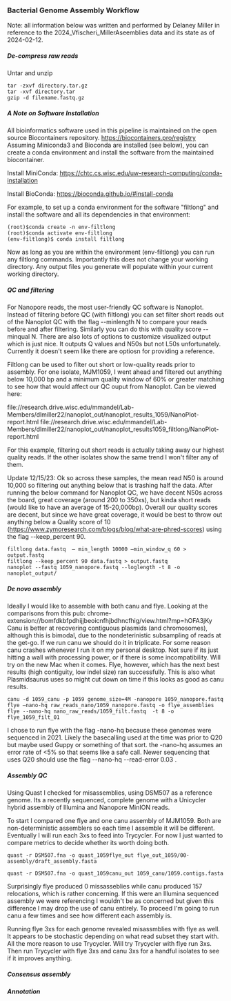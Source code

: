 ### Bacterial Genome Assembly Workflow

Note: all information below was written and performed by Delaney Miller in reference to the 2024_Vfischeri_MillerAseemblies data and its state as of 2024-02-12. 

##### De-compress raw reads
Untar and unzip
```
tar -zxvf directory.tar.gz
tar -xvf directory.tar
gzip -d filename.fastq.gz
```
##### A Note on Software Installation
All bioinformatics software used in this pipeline is maintained on the open source Biocontainers repository. https://biocontainers.pro/registry
Assuming Miniconda3 and Bioconda are installed (see below), you can create a conda environment and install the software from the maintained biocontainer. 

Install MiniConda: https://chtc.cs.wisc.edu/uw-research-computing/conda-installation

Install BioConda:
https://bioconda.github.io/#install-conda

For example, to set up a conda environment for the software "filtlong" and install the software and all its dependencies in that environment:

```
(root)$conda create -n env-filtlong
(root)$conda activate env-filtlong
(env-filtlong)$ conda install filtlong
```
Now as long as you are within the environment (env-filtlong) you can run any filtlong commands. Importantly this does not change your working directory. Any output files you generate will populate within your current working directory. 

##### QC and filtering
For Nanopore reads, the most user-friendly QC software is Nanoplot. Instead of filtering before QC (with filtlong) you can set filter short reads out of the Nanoplot QC with the flag --minlength N to compare your reads before and after filtering. Similarly you can do this with quality score --minqual N. There are also lots of options to customize visualized output which is just nice. It outputs Q values and N50s but not L50s unfortunately. Currently it doesn't seem like there are optiosn for providing a reference. 

Filtlong can be used to filter out short or low-quality reads prior to assembly. For one isolate, MJM1059, I went ahead and filtered out anything below 10,000 bp and a minimum quality window of 60% or greater matching to see how that would affect our QC ouput from Nanoplot. Can be viewed here: 

file://research.drive.wisc.edu/mmandel/Lab-Members/dlmiller22/nanoplot_out/nanoplot_results_1059/NanoPlot-report.html
file://research.drive.wisc.edu/mmandel/Lab-Members/dlmiller22/nanoplot_out/nanoplot_results1059_filtlong/NanoPlot-report.html

For this example, filtering out short reads is actually taking away our highest quality reads. If the other isolates show the same trend I won't filter any of them. 

Update 12/15/23: Ok so across these samples, the mean read N50 is around 10,000 so filtering out anything below that is trashing half the data. After running the below command for Nanoplot QC, we have decent N50s across the board, great coverage (around 200 to 350xs), but kinda short reads (would like to have an average of 15-20,000bp). Overall our quality scores are decent, but since we have great coverage, it would be best to throw out anything below a Quality score of 10 (https://www.zymoresearch.com/blogs/blog/what-are-phred-scores) using the flag --keep_percent 90. 

```
filtlong data.fastq  – min_length 10000 –min_window_q 60 > output.fastq
filtlong --keep_percent 90 data.fastq > output.fastq
nanoplot --fastq 1059_nanopore.fastq --loglength -t 8 -o nanoplot_output/
```

##### De novo assembly
Ideally I would like to assemble with both canu and flye. Looking at the comparisons from this pub: chrome-extension://bomfdkbfpdhijjbeoicnfhjbdhncfhig/view.html?mp=hOFA3jKy
Canu is better at recovering contiguous plasmids (and chromosomes), although this is bimodal, due to the nondeterinistic subsampling of reads at the get-go. If we run canu we should do it in triplicate. For some reason canu crashes whenever I run it on my personal desktop. Not sure if its just hitting a wall with processing power, or if there is some incompatibility. Will try on the new Mac when it comes. 
Flye, however, which has the next best results (high contiguity, low indel size) ran successfully. This is also what Plasmidsaurus uses so might cut down on time if this looks as good as canu results. 

```
canu -d 1059_canu -p 1059 genome_size=4M -nanopore 1059_nanopore.fastq
flye –nano-hq raw_reads_nano/1059_nanopore.fastq -o flye_assemblies
flye --nano-hq nano_raw_reads/1059_filt.fastq  -t 8 -o flye_1059_filt_01
```
I chose to run flye with the flag -nano-hq because these genomes were sequenced in 2021. Likely the basecalling used at the time was prior to Q20 but maybe used Guppy or something of that sort. the -nano-hq assumes an error rate of <5% so that seems like a safe call. Newer sequencing that uses Q20 should use the flag --nano-hq --read-error 0.03 . 

##### Assembly QC
Using Quast I checked for misassemblies, using DSM507 as a reference genome. Its a recently sequenced, complete genome with a Unicycler hybrid assembly of Illumina and Nanopore MinION reads. 

To start I compared one flye and one canu assembly of MJM1059. Both are non-deterministic assemblers so each time I assemble it will be different. Eventually I will run each 3xs to feed into Trycycler. For now I just wanted to compare metrics to decide whether its worth doing both. 

```
quast -r DSM507.fna -o quast_1059flye_out flye_out_1059/00-assembly/draft_assembly.fasta

quast -r DSM507.fna -o quast_1059canu_out 1059_canu/1059.contigs.fasta
```
Surprisingly flye produced 0 missasseblies while canu produced 157 relocations, which is rather concerning. If this were an  Illumina sequenced assembly we were referencing I wouldn't be as concerned but given this difference I may drop the use of canu entirely. To proceed I'm going to run canu a few times and see how different each assembly is.

Running flye 3xs for each genome revealed misassmblies with flye as well. It appears to be stochastic depending on what read subset they start with. All the more reason to use Trycycler. Will try Trycycler with flye run 3xs. Then run Trycycler with flye 3xs and canu 3xs for a handful isolates to see if it improves anything. 

##### Consensus assembly

##### Annotation